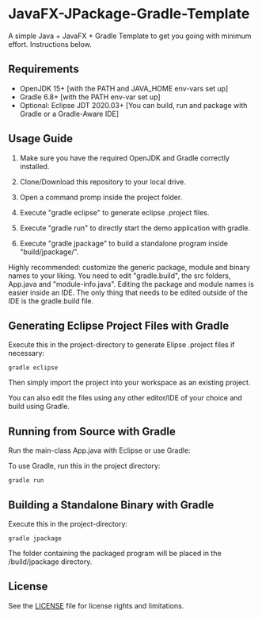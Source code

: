# JavaFX-JPackage-Gradle-Template

A simple Java + JavaFX + Gradle Template to get you going with minimum effort. Instructions below.


## Requirements

* OpenJDK 15+ [with the PATH and JAVA_HOME env-vars set up]
* Gradle 6.8+ [with the PATH env-var set up]
* Optional: Eclipse JDT 2020.03+ [You can build, run and package with Gradle or a Gradle-Aware IDE]


## Usage Guide

1. Make sure you have the required OpenJDK and Gradle correctly installed.

2. Clone/Download this repository to your local drive.

3. Open a command promp inside the project folder.

4. Execute "gradle eclipse" to generate eclipse .project files.

5. Execute "gradle run" to directly start the demo application with gradle.

6. Execute "gradle jpackage" to build a standalone program inside "build/jpackage/".

Highly recommended: customize the generic package, module and binary names to your liking. You need to edit "gradle.build", the src folders, App.java and "module-info.java". Editing the package and module names is easier inside an IDE. The only thing that needs to be edited outside of the IDE is the gradle.build file.


## Generating Eclipse Project Files with Gradle

Execute this in the project-directory to generate Elipse .project files if necessary:
```Shell
gradle eclipse
```
Then simply import the project into your workspace as an existing project.

You can also edit the files using any other editor/IDE of your choice and build using Gradle.


## Running from Source with Gradle

Run the main-class App.java with Eclipse or use Gradle:

To use Gradle, run this in the project directory:
```Shell
gradle run
```


## Building a Standalone Binary with Gradle

Execute this in the project-directory:
```Shell
gradle jpackage
```
The folder containing the packaged program will be placed in the /build/jpackage directory.


## License

See the [LICENSE](LICENSE.md) file for license rights and limitations.
